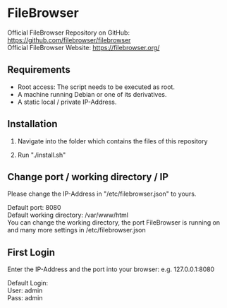 # FileBrowser
Official FileBrowser Repository on GitHub: https://github.com/filebrowser/filebrowser
<br>
Official FileBrowser Website: https://filebrowser.org/

## Requirements

- Root access: The script needs to be executed as root.
- A machine running Debian or one of its derivatives.
- A static local / private IP-Address.

## Installation

1. Navigate into the folder which contains the files of this repository

2. Run "./install.sh"

## Change port / working directory / IP

Please change the IP-Address in "/etc/filebrowser.json" to yours.

Default port: 8080
<br>
Default working directory: /var/www/html
<br>
You can change the working directory, the port FileBrowser is running on and many more settings in /etc/filebrowser.json

## First Login

Enter the IP-Address and the port into your browser: e.g. 127.0.0.1:8080

Default Login:
<br>
User: admin
<br>
Pass: admin

